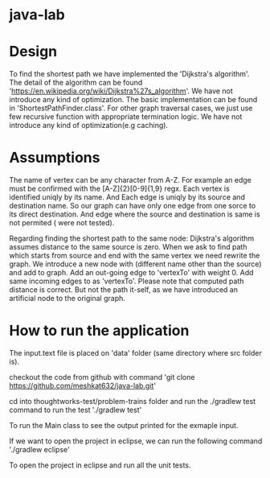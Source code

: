 # java-lab

# Design
To find the shortest path we have implemented the 'Dijkstra's algorithm'. 
The detail of the algorithm can be found 'https://en.wikipedia.org/wiki/Dijkstra%27s_algorithm'. 
We have not introduce any kind of optimization. The basic implementation can be found in 'ShortestPathFinder.class'.
For other graph traversal cases, we just use few recursive function with appropriate termination logic. We have not 
introduce any kind of optimization(e.g caching). 

# Assumptions
The name of vertex can be any character from A-Z. For example an edge must be confirmed with the [A-Z]{2}[0-9]{1,9} regx. 
Each vertex is identified uniqly by its name. And Each edge is uniqly by its source and destination name. So our graph can have only one edge 
from one sorce to its direct destination. And edge where the source and destination is same is not permited ( were not tested).  

Regarding finding the shortest path to the same node:
Dijkstra's algorithm assumes distance to the same source is zero. When we ask to find path which starts from source and end with the same vertex we need rewrite the graph. 
We introduce a new node with (different name other than the source) and add to graph. Add an out-going edge to 'vertexTo' with weight 0.
Add same incoming edges to as 'vertexTo'. Please note that computed path distance is correct. But not the path it-self, as we have introduced an artificial node to the original graph. 


# How to run the application
The input.text file is placed on 'data' folder (same directory where src folder is). 

checkout the code from github with command
'git clone https://github.com/meshkat632/java-lab.git'

cd into thoughtworks-test/problem-trains folder and run the ./gradlew test command to run the test 
'./gradlew test'

To run the Main class to see the output printed for the exmaple input.  

If we want to open the project in eclipse, we can run the following command
'./gradlew eclipse'

To open the project in eclipse and run all the unit tests.

